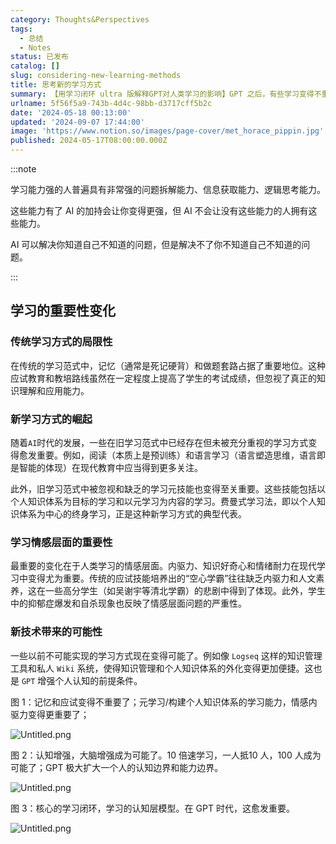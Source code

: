 ```yaml
---
category: Thoughts&Perspectives
tags:
  - 总结
  - Notes
status: 已发布
catalog: []
slug: considering-new-learning-methods
title: 思考新的学习方式
summary: 【用学习闭环 ultra 版解释GPT对人类学习的影响】GPT 之后，有些学习变得不重要了，有些学习变得更重要了，有些学习从不可能变成可能了。
urlname: 5f56f5a9-743b-4d4c-98bb-d3717cff5b2c
date: '2024-05-18 00:13:00'
updated: '2024-09-07 17:44:00'
image: 'https://www.notion.so/images/page-cover/met_horace_pippin.jpg'
published: 2024-05-17T08:00:00.000Z
---
```


:::note


学习能力强的人普遍具有非常强的问题拆解能力、信息获取能力、逻辑思考能力。


这些能力有了 AI 的加持会让你变得更强，但 AI 不会让没有这些能力的人拥有这些能力。


AI 可以解决你知道自己不知道的问题，但是解决不了你不知道自己不知道的问题。


:::


## 学习的重要性变化


### 传统学习方式的局限性


在传统的学习范式中，记忆（通常是死记硬背）和做题套路占据了重要地位。这种应试教育和教培路线虽然在一定程度上提高了学生的考试成绩，但忽视了真正的知识理解和应用能力。


### 新学习方式的崛起


随着`AI`时代的发展，一些在旧学习范式中已经存在但未被充分重视的学习方式变得愈发重要。例如，阅读（本质上是预训练）和语言学习（语言塑造思维，语言即是智能的体现）在现代教育中应当得到更多关注。


此外，旧学习范式中被忽视和缺乏的学习元技能也变得至关重要。这些技能包括以个人知识体系为目标的学习和以元学习为内容的学习。费曼式学习法，即以个人知识体系为中心的终身学习，正是这种新学习方式的典型代表。


### 学习情感层面的重要性


最重要的变化在于人类学习的情感层面。内驱力、知识好奇心和情绪耐力在现代学习中变得尤为重要。传统的应试技能培养出的“空心学霸”往往缺乏内驱力和人文素养，这在一些高分学生（如吴谢宇等清北学霸）的悲剧中得到了体现。此外，学生中的抑郁症爆发和自杀现象也反映了情感层面问题的严重性。


### 新技术带来的可能性


一些以前不可能实现的学习方式现在变得可能了。例如像 `Logseq` 这样的知识管理工具和私人 `Wiki` 系统，使得知识管理和个人知识体系的外化变得更加便捷。这也是 `GPT` 增强个人认知的前提条件。


图 1：记忆和应试变得不重要了；元学习/构建个人知识体系的学习能力，情感内驱力变得更重要了；


![Untitled.png](https://prod-files-secure.s3.us-west-2.amazonaws.com/5d24fe63-e567-4804-86f9-9fdc62e13082/a8319b77-00b3-43d9-9f99-e58187f20cfe/Untitled.png?X-Amz-Algorithm=AWS4-HMAC-SHA256&X-Amz-Content-Sha256=UNSIGNED-PAYLOAD&X-Amz-Credential=ASIAZI2LB466RFSRFY2P%2F20250203%2Fus-west-2%2Fs3%2Faws4_request&X-Amz-Date=20250203T213222Z&X-Amz-Expires=3600&X-Amz-Security-Token=IQoJb3JpZ2luX2VjEAUaCXVzLXdlc3QtMiJHMEUCIQDUF%2FeJEyOYOBKsf1ah0iMpNKG2Nn5CpxJN3qPpoNiWewIgGkkVc3h%2FrsYpPOOlGoegk9AIRlC60mMCEYHRFLbvixAq%2FwMIHhAAGgw2Mzc0MjMxODM4MDUiDCYGqV4L0bJNPLwgJSrcA6uNWXfPyyPIYgB%2FuUwBCtEsAh96A9RGDqMLUDhsRLZXB6N9yutni8vvQ%2FRafcaUN1diGWC%2BxTGv7VZJLM%2B8ycMFswMXwvHJ%2BIboP2ZNapz6Hsd%2FKNBbpjZ3hQkk5svLzb79Ceh26qYk3hlqZEEecDNopCpCOfhb6dJNacmebOlOA%2BH6DTRurS%2B4PLs022kxqaRFVNItaXh5IykVlPE0y1MlBcLYNrZIeNsJdRA8MpoiLF5HC%2Bl1mgkKKlDZXRPKGVs3yRfrLg9lwtznbfGUMm3MjQh%2BwE3mHOo5DvBBkJt03a9KC8CkX%2BbmO11oHmwrLX%2FK9gxjbhXP14XC4jyNa%2B5w53TyLMIknPkjCMTpnmCU%2Bml68KXC%2BoRKaTY6keyQNGlK9y1kFoxJlMCiJewK1NfDqqRA28V5c7vTobdHAfr60uUjiqrMDYbHgw2U6%2FRMYsqRRcrJg5LuIbwhcjp2YnqRJj%2F8H3Cra8xjcu%2FzlbPNZoVXvw7eLNS20Km5GsO0pg85iXLtCxHTT8mUeCeXJTOwhwHPNKICuN0Qf%2FzXUKFXXgWjM59o%2FJIiIjgH7dTxnFDVaC9AfDxRE6ijiSCd6NDBgwpAuUraEV0r7axh5Foj2sVUzWyl1q8V5FV%2FMO3ZhL0GOqUBCavmbv3PMEsTpnABypXciND%2FPK9LAr87M5fT88WLD7REoW0KN2DvTW2uHdHFwkL57iuK6QD8HssVtiUWIMVsSbBMguHGyTO4fcKE1TLHrZwUjyrRLhv7dLUEBBupgizMENH7cFjXRF65a1H%2F8gBbhrYQ34ttsn7Xv9lJW4ZZZP7ORWNT6OJL%2B5o0pMoePKese%2B0NkcrmWQ76pcSBmKW5SFvck6DC&X-Amz-Signature=73387dcceedaa466fc84269b48a5f82db2be3c61e7d579a0bdb019df6999d327&X-Amz-SignedHeaders=host&x-id=GetObject)


图 2：认知增强，大脑增强成为可能了。10 倍速学习，一人抵10 人，100 人成为可能了；GPT 极大扩大一个人的认知边界和能力边界。


![Untitled.png](https://prod-files-secure.s3.us-west-2.amazonaws.com/5d24fe63-e567-4804-86f9-9fdc62e13082/e195b372-4d2b-479c-9e75-1be4e2c1412e/Untitled.png?X-Amz-Algorithm=AWS4-HMAC-SHA256&X-Amz-Content-Sha256=UNSIGNED-PAYLOAD&X-Amz-Credential=ASIAZI2LB466RFSRFY2P%2F20250203%2Fus-west-2%2Fs3%2Faws4_request&X-Amz-Date=20250203T213222Z&X-Amz-Expires=3600&X-Amz-Security-Token=IQoJb3JpZ2luX2VjEAUaCXVzLXdlc3QtMiJHMEUCIQDUF%2FeJEyOYOBKsf1ah0iMpNKG2Nn5CpxJN3qPpoNiWewIgGkkVc3h%2FrsYpPOOlGoegk9AIRlC60mMCEYHRFLbvixAq%2FwMIHhAAGgw2Mzc0MjMxODM4MDUiDCYGqV4L0bJNPLwgJSrcA6uNWXfPyyPIYgB%2FuUwBCtEsAh96A9RGDqMLUDhsRLZXB6N9yutni8vvQ%2FRafcaUN1diGWC%2BxTGv7VZJLM%2B8ycMFswMXwvHJ%2BIboP2ZNapz6Hsd%2FKNBbpjZ3hQkk5svLzb79Ceh26qYk3hlqZEEecDNopCpCOfhb6dJNacmebOlOA%2BH6DTRurS%2B4PLs022kxqaRFVNItaXh5IykVlPE0y1MlBcLYNrZIeNsJdRA8MpoiLF5HC%2Bl1mgkKKlDZXRPKGVs3yRfrLg9lwtznbfGUMm3MjQh%2BwE3mHOo5DvBBkJt03a9KC8CkX%2BbmO11oHmwrLX%2FK9gxjbhXP14XC4jyNa%2B5w53TyLMIknPkjCMTpnmCU%2Bml68KXC%2BoRKaTY6keyQNGlK9y1kFoxJlMCiJewK1NfDqqRA28V5c7vTobdHAfr60uUjiqrMDYbHgw2U6%2FRMYsqRRcrJg5LuIbwhcjp2YnqRJj%2F8H3Cra8xjcu%2FzlbPNZoVXvw7eLNS20Km5GsO0pg85iXLtCxHTT8mUeCeXJTOwhwHPNKICuN0Qf%2FzXUKFXXgWjM59o%2FJIiIjgH7dTxnFDVaC9AfDxRE6ijiSCd6NDBgwpAuUraEV0r7axh5Foj2sVUzWyl1q8V5FV%2FMO3ZhL0GOqUBCavmbv3PMEsTpnABypXciND%2FPK9LAr87M5fT88WLD7REoW0KN2DvTW2uHdHFwkL57iuK6QD8HssVtiUWIMVsSbBMguHGyTO4fcKE1TLHrZwUjyrRLhv7dLUEBBupgizMENH7cFjXRF65a1H%2F8gBbhrYQ34ttsn7Xv9lJW4ZZZP7ORWNT6OJL%2B5o0pMoePKese%2B0NkcrmWQ76pcSBmKW5SFvck6DC&X-Amz-Signature=eed503b8d66dae71976c7b73bd91d93719a8eb9af13a58919aa77908edba8f15&X-Amz-SignedHeaders=host&x-id=GetObject)


图 3：核心的学习闭环，学习的认知层模型。在 GPT 时代，这愈发重要。


![Untitled.png](https://prod-files-secure.s3.us-west-2.amazonaws.com/5d24fe63-e567-4804-86f9-9fdc62e13082/57f2a38d-97b9-407e-baa1-8fecb8348e87/Untitled.png?X-Amz-Algorithm=AWS4-HMAC-SHA256&X-Amz-Content-Sha256=UNSIGNED-PAYLOAD&X-Amz-Credential=ASIAZI2LB466RFSRFY2P%2F20250203%2Fus-west-2%2Fs3%2Faws4_request&X-Amz-Date=20250203T213222Z&X-Amz-Expires=3600&X-Amz-Security-Token=IQoJb3JpZ2luX2VjEAUaCXVzLXdlc3QtMiJHMEUCIQDUF%2FeJEyOYOBKsf1ah0iMpNKG2Nn5CpxJN3qPpoNiWewIgGkkVc3h%2FrsYpPOOlGoegk9AIRlC60mMCEYHRFLbvixAq%2FwMIHhAAGgw2Mzc0MjMxODM4MDUiDCYGqV4L0bJNPLwgJSrcA6uNWXfPyyPIYgB%2FuUwBCtEsAh96A9RGDqMLUDhsRLZXB6N9yutni8vvQ%2FRafcaUN1diGWC%2BxTGv7VZJLM%2B8ycMFswMXwvHJ%2BIboP2ZNapz6Hsd%2FKNBbpjZ3hQkk5svLzb79Ceh26qYk3hlqZEEecDNopCpCOfhb6dJNacmebOlOA%2BH6DTRurS%2B4PLs022kxqaRFVNItaXh5IykVlPE0y1MlBcLYNrZIeNsJdRA8MpoiLF5HC%2Bl1mgkKKlDZXRPKGVs3yRfrLg9lwtznbfGUMm3MjQh%2BwE3mHOo5DvBBkJt03a9KC8CkX%2BbmO11oHmwrLX%2FK9gxjbhXP14XC4jyNa%2B5w53TyLMIknPkjCMTpnmCU%2Bml68KXC%2BoRKaTY6keyQNGlK9y1kFoxJlMCiJewK1NfDqqRA28V5c7vTobdHAfr60uUjiqrMDYbHgw2U6%2FRMYsqRRcrJg5LuIbwhcjp2YnqRJj%2F8H3Cra8xjcu%2FzlbPNZoVXvw7eLNS20Km5GsO0pg85iXLtCxHTT8mUeCeXJTOwhwHPNKICuN0Qf%2FzXUKFXXgWjM59o%2FJIiIjgH7dTxnFDVaC9AfDxRE6ijiSCd6NDBgwpAuUraEV0r7axh5Foj2sVUzWyl1q8V5FV%2FMO3ZhL0GOqUBCavmbv3PMEsTpnABypXciND%2FPK9LAr87M5fT88WLD7REoW0KN2DvTW2uHdHFwkL57iuK6QD8HssVtiUWIMVsSbBMguHGyTO4fcKE1TLHrZwUjyrRLhv7dLUEBBupgizMENH7cFjXRF65a1H%2F8gBbhrYQ34ttsn7Xv9lJW4ZZZP7ORWNT6OJL%2B5o0pMoePKese%2B0NkcrmWQ76pcSBmKW5SFvck6DC&X-Amz-Signature=aaad0f1ae7435c9021fcea7db2effe13b699fd4aa4feed965bd998533dea01a2&X-Amz-SignedHeaders=host&x-id=GetObject)

